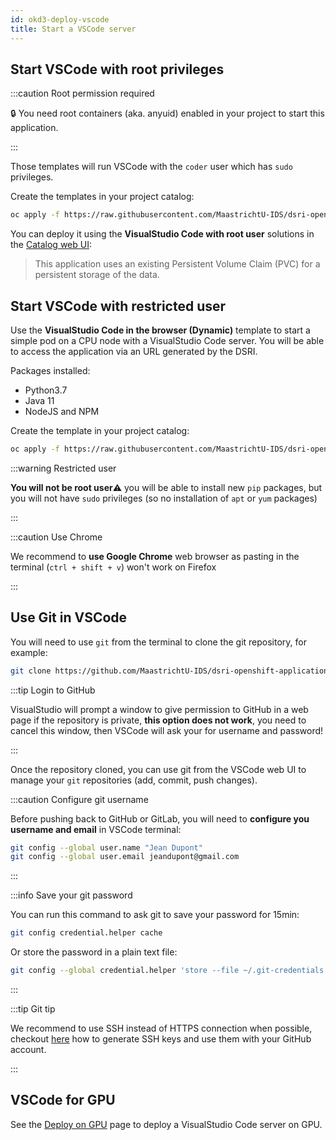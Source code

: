 ```yaml
---
id: okd3-deploy-vscode
title: Start a VSCode server
---
```


## Start VSCode with root privileges

:::caution Root permission required

🔒 You need root containers (aka. anyuid) enabled in your project to start this application.

:::

Those templates will run VSCode with the `coder` user which has `sudo` privileges.

Create the templates in your project catalog:

```bash
oc apply -f https://raw.githubusercontent.com/MaastrichtU-IDS/dsri-openshift-applications/main/templates-anyuid/template-vscode-root-persistent.yml
```

You can deploy it using the **VisualStudio Code with root user** solutions in the [Catalog web UI](https://app.dsri.unimaas.nl:8443/console/catalog):

> This application uses an existing Persistent Volume Claim (PVC) for a persistent storage of the data.

## Start VSCode with restricted user

Use the **VisualStudio Code in the browser (Dynamic)** template to start a simple pod on a CPU node with a VisualStudio Code server. You will be able to access the application via an URL generated by the DSRI.

Packages installed:

* Python3.7
* Java 11
* NodeJS and NPM

Create the template in your project catalog:

```bash
oc apply -f https://raw.githubusercontent.com/MaastrichtU-IDS/dsri-openshift-applications/main/templates-restricted/template-vscode-dynamic.yml
```

:::warning Restricted user

**You will not be root user**⚠️ you will be able to install new `pip` packages, but you will not have `sudo` privileges (so no installation of `apt` or `yum` packages)

:::

:::caution Use Chrome

We recommend to **use Google Chrome** web browser as pasting in the terminal (`ctrl + shift + v`) won't work on Firefox

:::

## Use Git in VSCode

You will need to use `git` from the terminal to clone the git repository, for example:

```bash
git clone https://github.com/MaastrichtU-IDS/dsri-openshift-applications.git
```

:::tip Login to GitHub

VisualStudio will prompt a window to give permission to GitHub in a web page if the repository is private, **this option does not work**, you need to cancel this window, then VSCode will ask your for username and password!

:::

Once the repository cloned, you can use git from the VSCode web UI to manage your `git` repositories (add, commit, push changes).

:::caution Configure git username

Before pushing back to GitHub or GitLab, you will need to **configure you username and email** in VSCode terminal:

```bash
git config --global user.name "Jean Dupont"
git config --global user.email jeandupont@gmail.com
```

:::

:::info Save your git password

You can run this command to ask git to save your password for 15min:

```bash
git config credential.helper cache
```

Or store the password in a plain text file:

```bash
git config --global credential.helper 'store --file ~/.git-credentials'
```

:::

:::tip Git tip

We recommend to use SSH instead of HTTPS connection when possible, checkout [here](https://docs.github.com/en/free-pro-team@latest/github/authenticating-to-github/generating-a-new-ssh-key-and-adding-it-to-the-ssh-agent) how to generate SSH keys and use them with your GitHub account.

:::

## VSCode for GPU

See the [Deploy on GPU](/dsri-documentation/docs/deploy-on-gpu) page to deploy a VisualStudio Code server on GPU.